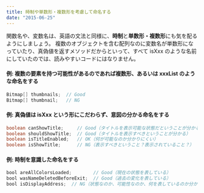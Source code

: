 ```yaml
---
title: 時制や単数形・複数形を考慮して命名する
date: "2015-06-25"
---
```


関数名や、変数名は、英語の文法と同様に、**時制**と**単数形・複数形**にも気を配るようにしましょう。
複数のオブジェクトを含む配列なのに変数名が単数形になっていたり、真偽値を返すメソッドだからといって、すべて isXxx のような名前にしていたのでは、読みやすいコードにはなりません。

#### 例: 複数の要素を持つ可能性があるのであれば複数形、あるいは xxxList のような命名をする
```java
Bitmap[] thumbnails;  // Good
Bitmap[] thumbnail;   // NG
```

#### 例: 真偽値は isXxx という形にこだわらず、意図の分かる命名をする
```java
boolean canShowTitle;     // Good（タイトルを表示可能な状態だということが分かる）
boolean shouldShowTitle;  // Good（タイトルを表示すべきということが分かる）
boolean isTitleEnabled;   // OK（何が可能なのか分かりにくい）
boolean isShowTitle;      // NG（表示すべきということ？表示されていること？）
```

#### 例: 時制を意識した命名をする
```java
bool areAllColorsLoaded;        // Good（現在の状態を表している）
bool wasNameDeletedBeforeExit;  // Good（過去の変化を表している）
bool isDisplayAddress;  // NG（状態なのか、可能性なのか、何を表しているのか分からない。そもそも文法がおかしい）
```
